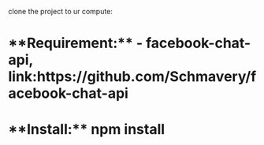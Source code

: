 clone the project to ur compute:
<h1>**Requirement:**
- facebook-chat-api, link:https://github.com/Schmavery/facebook-chat-api
<h1> **Install:**
  npm install
  
